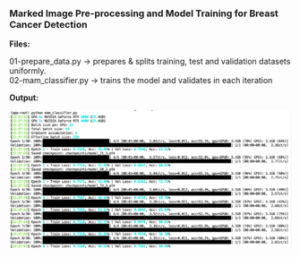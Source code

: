### Marked Image Pre-processing and Model Training for Breast Cancer Detection

**Files:** <br>

01-prepare_data.py -> prepares & splits training, test and validation datasets uniformly. <br>
02-mam_classifier.py -> trains the model and validates in each iteration <br> 

**Output:**<br>

<div align="center">
    <img src="https://raw.githubusercontent.com/breastguard-ai/breastguard-mvp/refs/heads/main/mvp-01/etc/snap01.png" width="800"/>
</div>
